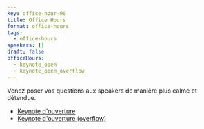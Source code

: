 ```yaml
---
key: office-hour-00
title: Office Hours
format: office-hours
tags:
  - office-hours
speakers: []
draft: false
officeHours:
  - keynote_open
  - keynote_open_overflow
---
```

Venez poser vos questions aux speakers de manière plus calme et détendue.

* [Keynote d'ouverture](../keynote_open)
* [Keynote d'ouverture (overflow)](../keynote_open_overflow)